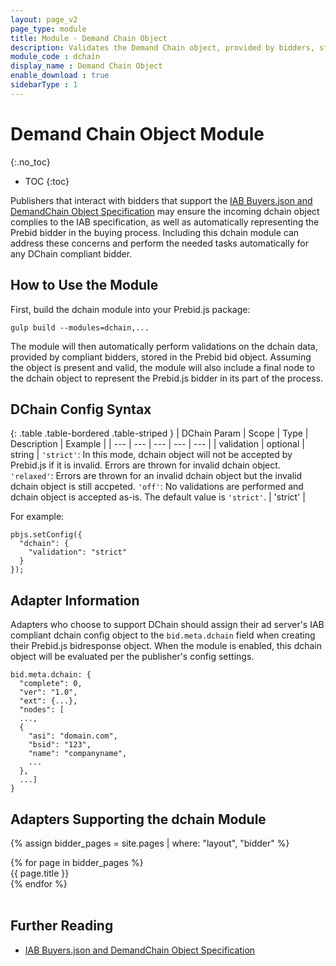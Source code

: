 ```yaml
---
layout: page_v2
page_type: module
title: Module - Demand Chain Object
description: Validates the Demand Chain object, provided by bidders, stored in the Prebid bid object.
module_code : dchain
display_name : Demand Chain Object
enable_download : true
sidebarType : 1
---
```


# Demand Chain Object Module
{:.no_toc}

* TOC
{:toc}

Publishers that interact with bidders that support the [IAB Buyers.json and DemandChain Object Specification](https://iabtechlab.com/buyers-json-demand-chain/) may  ensure the incoming dchain object complies to the IAB specification, as well as automatically representing the Prebid bidder in the buying process.  Including this dchain module can address these concerns and perform the needed tasks automatically for any DChain compliant bidder.

## How to Use the Module

First, build the dchain module into your Prebid.js package:
```
gulp build --modules=dchain,...
```

The module will then automatically perform validations on the dchain data, provided by compliant bidders, stored in the Prebid bid object.  Assuming the object is present and valid, the module will also include a final node to the dchain object to represent the Prebid.js bidder in its part of the process.

## DChain Config Syntax

{: .table .table-bordered .table-striped }
| DChain Param | Scope | Type | Description | Example |
| --- | --- | --- | --- | --- |
| validation | optional | string | `'strict'`: In this mode, dchain object will not be accepted by Prebid.js if it is invalid. Errors are thrown for invalid dchain object. `'relaxed'`: Errors are thrown for an invalid dchain object but the invalid dchain object is still accpeted. `'off'`: No validations are performed and dchain object is accepted as-is. The default value is `'strict'`. | 'strict' |

For example:
```
pbjs.setConfig({
  "dchain": {
    "validation": "strict"
  }
});
```

## Adapter Information

Adapters who choose to support DChain should assign their ad server's IAB compliant dchain config object to the `bid.meta.dchain` field when creating their Prebid.js bidresponse object.  When the module is enabled, this dchain object will be evaluated per the publisher's config settings.

```
bid.meta.dchain: {
  "complete": 0,
  "ver": "1.0",
  "ext": {...},
  "nodes": [
  ...,
  {
    "asi": "domain.com",
    "bsid": "123",
    "name": "companyname",
    ...
  },
  ...]
}
```

## Adapters Supporting the dchain Module

{% assign bidder_pages = site.pages | where: "layout", "bidder" %}

<div class="adapters">
{% for page in bidder_pages %}
  <div class="col-md-4{% if page.dchain_supported %} dchain_supported{% endif %}">
  {{ page.title }}
  </div>
{% endfor %}
</div>

<script>
$(function(){
  $('.adapters .col-md-4').hide();
  $('.dchain_supported').show();
});
</script>

<br style="clear: both">

## Further Reading

- [IAB Buyers.json and DemandChain Object Specification](https://iabtechlab.com/buyers-json-demand-chain/)
